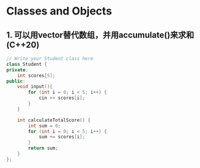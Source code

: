 # Classes and Objects

## 1. 可以用vector替代数组，并用accumulate()来求和(C++20)

```cpp
// Write your Student class here
class Student {
private:
    int scores[5];
public:
    void input(){
        for (int i = 0; i < 5; i++) {
            cin >> scores[i];
        }
    }

    int calculateTotalScore() {
        int sum = 0;
        for (int i = 0; i < 5; i++) {
            sum += scores[i];
        }
        return sum;
    }
};
```



